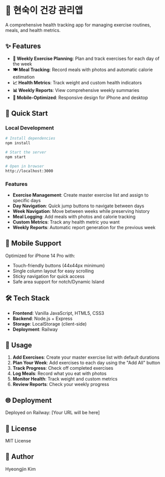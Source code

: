 # 💪 현숙이 건강 관리앱

A comprehensive health tracking app for managing exercise routines, meals, and health metrics.

## ✨ Features

- **📅 Weekly Exercise Planning**: Plan and track exercises for each day of the week
- **🍽️ Meal Tracking**: Record meals with photos and automatic calorie estimation
- **📈 Health Metrics**: Track weight and custom health indicators
- **📊 Weekly Reports**: View comprehensive weekly summaries
- **📱 Mobile-Optimized**: Responsive design for iPhone and desktop

## 🚀 Quick Start

### Local Development

```bash
# Install dependencies
npm install

# Start the server
npm start

# Open in browser
http://localhost:3000
```

### Features

- **Exercise Management**: Create master exercise list and assign to specific days
- **Day Navigation**: Quick jump buttons to navigate between days
- **Week Navigation**: Move between weeks while preserving history
- **Meal Logging**: Add meals with photos and calorie tracking
- **Custom Metrics**: Track any health metric you want
- **Weekly Reports**: Automatic report generation for the previous week

## 📱 Mobile Support

Optimized for iPhone 14 Pro with:
- Touch-friendly buttons (44x44px minimum)
- Single column layout for easy scrolling
- Sticky navigation for quick access
- Safe area support for notch/Dynamic Island

## 🛠️ Tech Stack

- **Frontend**: Vanilla JavaScript, HTML5, CSS3
- **Backend**: Node.js + Express
- **Storage**: LocalStorage (client-side)
- **Deployment**: Railway

## 📖 Usage

1. **Add Exercises**: Create your master exercise list with default durations
2. **Plan Your Week**: Add exercises to each day using the "Add All" button
3. **Track Progress**: Check off completed exercises
4. **Log Meals**: Record what you eat with photos
5. **Monitor Health**: Track weight and custom metrics
6. **Review Reports**: Check your weekly progress

## 🌐 Deployment

Deployed on Railway: [Your URL will be here]

## 📄 License

MIT License

## 👤 Author

Hyeongjin Kim
